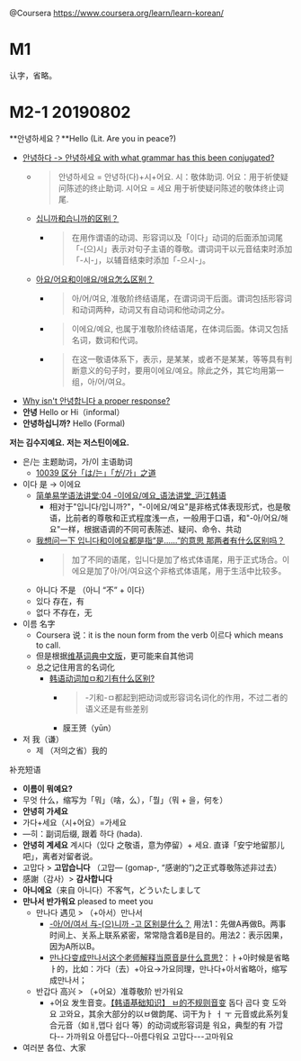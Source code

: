 @Coursera https://www.coursera.org/learn/learn-korean/

# M1

认字，省略。

# M2-1 20190802

**안녕하세요？**Hello (Lit. Are you in peace?)

- [안녕하다 -> 안녕하세요 with what grammar has this been conjugated?](https://www.italki.com/question/269150?hl=ko)
  - > 안녕하세요 = 안녕하(다)+시+어요. 시：敬体助词. 어요：用于祈使疑问陈述的终止助词. 시어요 = 세요 用于祈使疑问陈述的敬体终止词尾.
  - [십니까和습니까的区别？](https://www.zhihu.com/question/51919044)
    - > 在用作谓语的动词、形容词以及「이다」动词的后面添加词尾「-(으)시」表示对句子主语的尊敬。谓词词干以元音结束时添加「-시-」，以辅音结束时添加「-으시-」。
  - [아요/어요和이애요/애요怎么区别？](https://www.zhihu.com/question/43596124)
    - > 아/어/여요, 准敬阶终结语尾，在谓词词干后面。谓词包括形容词和动词两种，动词又有自动词和他动词之分。
    - > 이에요/예요, 也属于准敬阶终结语尾，在体词后面。体词又包括名词，数词和代词。
    - > 在这一敬语体系下，表示，是某某，或者不是某某，等等具有判断意义的句子时，要用이에요/예요。除此之外，其它均用第一组，아/어/여요。
- [Why isn't 안녕합니다 a proper response?](https://korean.stackexchange.com/questions/230/why-isnt-%EC%95%88%EB%85%95%ED%95%A9%EB%8B%88%EB%8B%A4-a-proper-response)
- **안녕** Hello or Hi（informal）
- **안녕하십니까?** Hello (Formal)

**저는 김수지예요.** **저는 저스틴이에요.**

- 은/는 主题助词，가/이 主语助词
  - [10039 区分「は/는」「が/가」之道](https://zhuanlan.zhihu.com/p/20287594)
- 이다 是 -> 이에요
  - [简单易学语法讲堂:04 -이에요/예요_语法讲堂_沪江韩语](https://m.hujiang.com/kr/p172999/)
    - 相对于"입니다/입니까?"，"-이에요/예요"是非格式体表现形式，也是敬语，比前者的尊敬和正式程度浅一点，一般用于口语，和"-아/어요/해요"一样，根据语调的不同可表陈述、疑问、命令、共动
  - [我想问一下 입니다和이에요都是指“是……”的意思 那两者有什么区别吗？](https://www.zhihu.com/question/63296381)
    - > 加了不同的语尾，입니다是加了格式体语尾，用于正式场合。이에요是加了아/어/여요这个非格式体语尾，用于生活中比较多。
  - 아니다 不是 （아니 “不” + 이다）
  - 있다 存在，有
  - 없다 不存在，无
- 이름 名字
  - Coursera 说：it is the noun form from the verb 이르다 which means to call.
  - 但是根据[维基词典中文版](https://zh.wiktionary.org/wiki/%EC%9D%B4%EB%A6%84)，更可能来自其他词
  - 总之记住用言的名词化
    - [韩语动词加ㅁ和기有什么区别?](https://www.zhihu.com/question/38607989/answer/100026462)
      - > -기和-ㅁ都起到把动词或形容词名词化的作用，不过二者的语义还是有些差别
      - 膜王赟（yūn）
- 저 我（谦）
  - 제 （저의之省）我的

补充短语

- **이름이 뭐예요?**
- 무엇 什么，缩写为「뭐」（啥，么），「뭘」（뭐 + 을，何を）
- **안녕히 가세요**
- 가다+세요（시+어요）=가세요
- —히：副词后缀, 跟着 하다 (hada).
- **안녕히 계세요** 계시다（있다 之敬语，意为停留）+ 세요. 直译「安宁地留那儿吧」，离者对留者说。
- 고맙다 > **고맙습니다** （고맙— (gomap-, “感谢的”)之正式尊敬陈述非过去）
- 感謝（감사）> **감사합니다** 
- **아니에요**（来自 아니다）不客气，どういたしまして
- **만나서 반가워요** pleased to meet you
  - 만나다 遇见 > （+아서）만나서
    - [-아/어/여서 与-(으)니까 -고 区别是什么？](https://www.zhihu.com/question/263486028/answer/269585128) 用法1：先做A再做B。两事时间上、关系上联系紧密，常常隐含着B是目的。用法2：表示因果，因为A所以B。
    - [만나다变成만나서这个老师解释当原音是什么意思?](https://m.hujiang.com/c/k_3703931/)：ㅏ+아时候是省略ㅏ的，比如：가다（去）+아요→가요同理，만나다+아서省略아，缩写成만나서；
  - 반갑다 高兴 > （+어요）准尊敬阶 반가워요
    - +어요 发生音变。[【韩语基础知识】 ㅂ的不规则音变](https://zhuanlan.zhihu.com/p/37226404) 돕다 곱다 变 도와요 고와요，其余大部分的以ㅂ做韵尾、词干为ㅏ ㅓ ㅜ 元音或此系列复合元音（如ㅐ,맵다 쉽다 等）的动词或形容词是 워요，典型的有 가깝다-- 가까워요 아름답다--아름다워요 고맙다---고마워요
- 여러분 各位、大家


